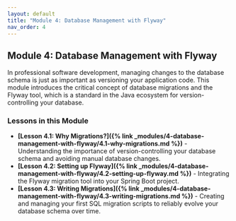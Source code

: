 ```yaml
---
layout: default
title: "Module 4: Database Management with Flyway"
nav_order: 4
---
```


## Module 4: Database Management with Flyway

In professional software development, managing changes to the database schema is just as important as versioning your application code. This module introduces the critical concept of database migrations and the Flyway tool, which is a standard in the Java ecosystem for version-controlling your database.

### Lessons in this Module

- **[Lesson 4.1: Why Migrations?]({% link _modules/4-database-management-with-flyway/4.1-why-migrations.md %})** - Understanding the importance of version-controlling your database schema and avoiding manual database changes.
- **[Lesson 4.2: Setting up Flyway]({% link _modules/4-database-management-with-flyway/4.2-setting-up-flyway.md %})** - Integrating the Flyway migration tool into your Spring Boot project.
- **[Lesson 4.3: Writing Migrations]({% link _modules/4-database-management-with-flyway/4.3-writing-migrations.md %})** - Creating and managing your first SQL migration scripts to reliably evolve your database schema over time.
